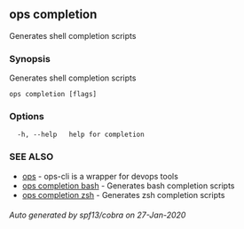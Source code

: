 ## ops completion

Generates shell completion scripts

### Synopsis

Generates shell completion scripts

```
ops completion [flags]
```

### Options

```
  -h, --help   help for completion
```

### SEE ALSO

* [ops](ops.md)	 - ops-cli is a wrapper for devops tools
* [ops completion bash](ops_completion_bash.md)	 - Generates bash completion scripts
* [ops completion zsh](ops_completion_zsh.md)	 - Generates zsh completion scripts

###### Auto generated by spf13/cobra on 27-Jan-2020
